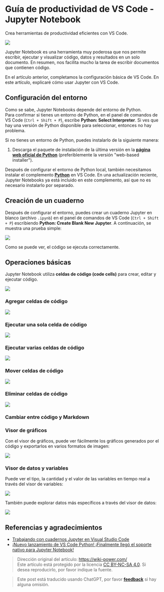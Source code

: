 # Guía de productividad de VS Code - Jupyter Notebook

Crea herramientas de productividad eficientes con VS Code.

![](https://wiki-media-1253965369.cos.ap-guangzhou.myqcloud.com/img/20200323155728.png)

Jupyter Notebook es una herramienta muy poderosa que nos permite escribir, ejecutar y visualizar código, datos y resultados en un solo documento. En resumen, nos facilita mucho la tarea de escribir documentos que contienen código.

En el artículo anterior, completamos la configuración básica de VS Code. En este artículo, explicaré cómo usar Jupyter con VS Code.

## Configuración del entorno

Como se sabe, Jupyter Notebooks depende del entorno de Python.  
Para confirmar si tienes un entorno de Python, en el panel de comandos de VS Code (`Ctrl + Shift + P`), escribe **Python: Select Interpreter**. Si ves que hay una versión de Python disponible para seleccionar, entonces no hay problema.

Si no tienes un entorno de Python, puedes instalarlo de la siguiente manera:

1. Descarga el paquete de instalación de la última versión en la [**página web oficial de Python**](https://www.python.org/) (preferiblemente la versión "web-based installer").

Después de configurar el entorno de Python local, también necesitamos instalar el complemento [**Python**](https://marketplace.visualstudio.com/items?itemName=ms-python.python) en VS Code. En una actualización reciente, Jupyter Notebooks ya está incluido en este complemento, así que no es necesario instalarlo por separado.

## Creación de un cuaderno

Después de configurar el entorno, puedes crear un cuaderno Jupyter en blanco (archivo `.ipynb`) en el panel de comandos de VS Code (`Ctrl + Shift + P`) escribiendo **Python: Create Blank New Jupyter**. A continuación, se muestra una prueba simple:

![](https://wiki-media-1253965369.cos.ap-guangzhou.myqcloud.com/img/20200323153020.png)

Como se puede ver, el código se ejecuta correctamente.

## Operaciones básicas

Jupyter Notebook utiliza **celdas de código (code cells)** para crear, editar y ejecutar código.

![](https://wiki-media-1253965369.cos.ap-guangzhou.myqcloud.com/img/20200323153717.png)

### Agregar celdas de código

![](https://wiki-media-1253965369.cos.ap-guangzhou.myqcloud.com/img/20200323153850.png)

### Ejecutar una sola celda de código

![](https://wiki-media-1253965369.cos.ap-guangzhou.myqcloud.com/img/20200323153939.png)

### Ejecutar varias celdas de código

![](https://wiki-media-1253965369.cos.ap-guangzhou.myqcloud.com/img/20200323154005.png)

### Mover celdas de código

![](https://wiki-media-1253965369.cos.ap-guangzhou.myqcloud.com/img/20200323154059.png)

### Eliminar celdas de código

![](https://wiki-media-1253965369.cos.ap-guangzhou.myqcloud.com/img/20200323154148.png)

### Cambiar entre código y Markdown



### Visor de gráficos

Con el visor de gráficos, puede ver fácilmente los gráficos generados por el código y exportarlos en varios formatos de imagen:

![](https://wiki-media-1253965369.cos.ap-guangzhou.myqcloud.com/img/20200323154555.png)

### Visor de datos y variables

Puede ver el tipo, la cantidad y el valor de las variables en tiempo real a través del visor de variables:

![](https://wiki-media-1253965369.cos.ap-guangzhou.myqcloud.com/img/20200323154758.png)

También puede explorar datos más específicos a través del visor de datos:

![](https://wiki-media-1253965369.cos.ap-guangzhou.myqcloud.com/img/20200323154832.png)

## Referencias y agradecimientos

- [Trabajando con cuadernos Jupyter en Visual Studio Code](https://code.visualstudio.com/docs/python/jupyter-support)
- [¡Nuevo lanzamiento de VS Code Python! ¡Finalmente llegó el soporte nativo para Jupyter Notebook!](https://zhuanlan.zhihu.com/p/85445777)

> Dirección original del artículo: <https://wiki-power.com/>  
> Este artículo está protegido por la licencia [CC BY-NC-SA 4.0](https://creativecommons.org/licenses/by/4.0/deed.zh). Si desea reproducirlo, por favor indique la fuente.

> Este post está traducido usando ChatGPT, por favor [**feedback**](https://github.com/linyuxuanlin/Wiki_MkDocs/issues/new) si hay alguna omisión.